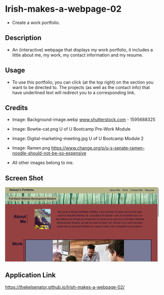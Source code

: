 # Irish-makes-a-webpage-02

- Create a work portfolio.

## Description

- An (interactive) webpage that displays my work portfolio, it includes a little about me, my work, my contact information and my resume.

## Usage

- To use this portfolio, you can click (at the top right) on the section you want to be directed to. The projects (as well as the contact info) that have underlined text will redirect you to a corresponding link.

## Credits

- Image: Background-image.webp
www.shutterstock.com - 1595688325

- Image: Bowtie-cat.png
U of U Bootcamp Pre-Work Module

- Image: Digital-marketing-meeting.jpg
U of U Bootcamp Module 2

- Image: Ramen.png
https://www.change.org/p/u-s-senate-ramen-noodle-should-not-be-so-expensive

- All other images belong to me.

## Screen Shot

![alt text](./assets/images/Screenshot%20(8).png)

## Application Link

https://thekelsenator.github.io/Irish-makes-a-webpage-02/